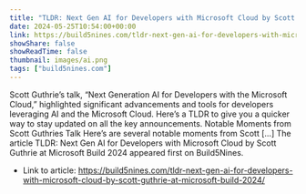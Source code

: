 ```yaml
---
title: "TLDR: Next Gen AI for Developers with Microsoft Cloud by Scott Guthrie at Microsoft Build 2024"
date: 2024-05-25T10:54:00+00:00
link: https://build5nines.com/tldr-next-gen-ai-for-developers-with-microsoft-cloud-by-scott-guthrie-at-microsoft-build-2024/
showShare: false
showReadTime: false
thumbnail: images/ai.png
tags: ["build5nines.com"]
---
```

Scott Guthrie’s talk, “Next Generation AI for Developers with the Microsoft Cloud,” highlighted significant advancements and tools for developers leveraging AI and the Microsoft Cloud. Here’s a TLDR to give you a quicker way to stay updated on all the key announcements. Notable Moments from Scott Guthries Talk Here’s are several notable moments from Scott […]
The article TLDR: Next Gen AI for Developers with Microsoft Cloud by Scott Guthrie at Microsoft Build 2024 appeared first on Build5Nines.

- Link to article: https://build5nines.com/tldr-next-gen-ai-for-developers-with-microsoft-cloud-by-scott-guthrie-at-microsoft-build-2024/